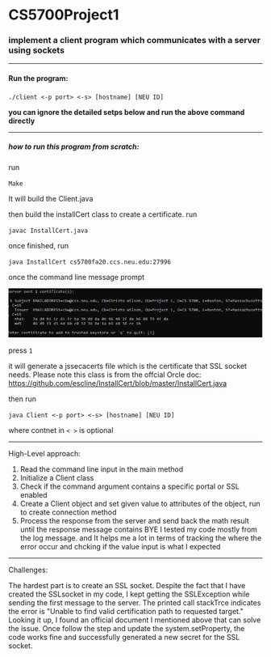 # CS5700Project1


### implement a client program which communicates with a server using sockets

---

#### Run the program:

`./client <-p port> <-s> [hostname] [NEU ID]`

**you can ignore the detailed setps below and run the above command directly**

---
##### how to run this program from scratch:
run  

` Make `

It will build the Client.java

then build the installCert class to create a certificate. run

`javac InstallCert.java`

once finished, run

`java InstallCert cs5700fa20.ccs.neu.edu:27996`

once the command line message prompt


![picture](https://github.com/damonchen6886/CS5700Project1/blob/master/reference/screenshot.PNG)

press 
`1` 

it will generate a jssecacerts file which is the certificate that SSL socket needs. 
Please note this class is from the offcial Orcle doc:
https://github.com/escline/InstallCert/blob/master/InstallCert.java

then run 

`java Client <-p port> <-s> [hostname] [NEU ID]` 

where contnet in `< >` is optional

---


High-Level approach:
1. Read the command line input in the main method
2. Initialize a Client class 
3. Check if the command argument contains a specific portal or SSL enabled 
4. Create a Client object and set given value to attributes of the object, run to create connection method
5. Process the response from the server and send back the math result until the response message contains BYE
I tested my code mostly from the log message. and It helps me a lot in terms of tracking the where the error occur and chcking if the value input is what I expected
---
Challenges:

The hardest part is to create an SSL socket. Despite the fact that I have created the SSLsocket in my code, I kept getting the SSLException while sending the first message to the server. The printed call stackTrce indicates the error is "Unable to find valid certification path to requested target." Looking it up, I found an official document I mentioned above that can solve the issue. Once follow the step and update the system.setProperty, the code works fine and successfully generated a new secret for the SSL socket.
